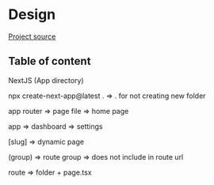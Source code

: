 # Design

[Project source](https://www.youtube.com/watch?v=VE8BkImUciY&list=PLSB84OJvL5mgIFh7cgg0H2wnvIB0VbKgY&index=5&t=171s)

## Table of content

NextJS (App directory)

npx create-next-app@latest . => . for not creating new folder

app router => page file => home page

app => dashboard => settings

[slug] => dynamic page

(group) => route group => does not include in route url

route => folder + page.tsx
